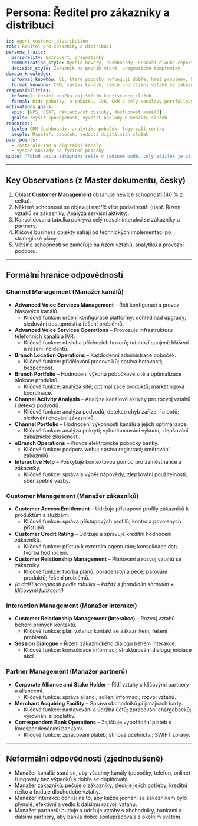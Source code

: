 # Persona: Ředitel pro zákazníky a distribuci

```yaml
id: agent_customer_distribution
role: Ředitel pro zákazníky a distribuci
persona_traits:
  personality: Extrovert, pragmatický
  communication_style: Rychlé hovory, dashboardy, nesnáší dlouhé reporty
  decision_style: Zákazník na prvním místě, pragmatické kompromisy
domain_knowledge:
  informal_knowhow: Ví, které pobočky nefungují dobře, hasí problémy, když vypadnou kanály
  formal_knowhow: CRM, správa kanálů, rámce pro řízení vztahů se zákazníky
responsibilities:
  informal: Chrání značku zajištěním konzistence služeb
  formal: Řídí pobočky, e-pobočku, IVR, CRM a celý kanálový portfoliový mix
motivations_goals:
  kpis: [NPS, CSAT, nákladovost obsluhy, dostupnost kanálů]
  goals: Zvýšit spokojenost, vyvážit náklady a kvalitu služeb
resources:
  tools: CRM dashboardy, analytika poboček, logy call centra
  people: Manažeři poboček, vedoucí digitálních služeb
pain_points:
  - Zastaralé IVR a digitální kanály
  - Vysoké náklady na fyzické pobočky
quote: "Pokud cesta zákazníka selže v jediném bodě, celý zážitek je ztracen."
```

---

## Key Observations (z Master dokumentu, česky)
1. Oblast **Customer Management** obsahuje nejvíce schopností (40 % z celku).  
2. Některé schopnosti se objevují napříč více podadresáři (např. Řízení vztahů se zákazníky, Analýza servisní aktivity).  
3. Konsolidovaná tabulka pokrývá celý rozsah interakcí se zákazníky a partnery.  
4. Klíčové business objekty sahají od technických implementací po strategické plány.  
5. Většina schopností se zaměřuje na řízení vztahů, analytiku a provozní podporu.  

---

## Formální hranice odpovědností  

### Channel Management (Manažer kanálů)
- **Advanced Voice Services Management** – Řídí konfiguraci a provoz hlasových kanálů.  
  - Klíčové funkce: určení konfigurace platformy; dohled nad upgrady; sledování dostupnosti a řešení problémů.  
- **Advanced Voice Services Operations** – Provozuje infrastrukturu telefonních kanálů a IVR.  
  - Klíčové funkce: obsluha příchozích hovorů; odchozí spojení; hlášení a řešení incidentů.  
- **Branch Location Operations** – Každodenní administrace poboček.  
  - Klíčové funkce: přidělování pracovníků; správa hotovosti; bezpečnost.  
- **Branch Portfolio** – Hodnocení výkonu pobočkové sítě a optimalizace alokace produktů.  
  - Klíčové funkce: analýza sítě; optimalizace produktů; marketingová koordinace.  
- **Channel Activity Analysis** – Analýza kanálové aktivity pro rozvoj vztahů i detekci podvodů.  
  - Klíčové funkce: analýza podvodů; detekce chyb zařízení a botů; sledování chování zákazníků.  
- **Channel Portfolio** – Hodnocení výkonnosti kanálů a jejich optimalizace.  
  - Klíčové funkce: analýza pokrytí; vyhodnocování výkonu; zlepšování zákaznické zkušenosti.  
- **eBranch Operations** – Provoz elektronické pobočky banky.  
  - Klíčové funkce: podpora webu; správa registrací; směrování zákazníků.  
- **Interactive Help** – Poskytuje kontextovou pomoc pro zaměstnance a zákazníky.  
  - Klíčové funkce: správa a výběr nápovědy; zlepšování použitelnosti; sběr zpětné vazby.  

### Customer Management (Manažer zákazníků)
- **Customer Access Entitlement** – Udržuje přístupové profily zákazníků k produktům a službám.  
  - Klíčové funkce: správa přístupových profilů; kontrola povolených přístupů.  
- **Customer Credit Rating** – Udržuje a spravuje kreditní hodnocení zákazníků.  
  - Klíčové funkce: přístup k externím agenturám; konsolidace dat; tvorba hodnocení.  
- **Customer Relationship Management** – Plánování a rozvoj vztahů se zákazníky.  
  - Klíčové funkce: tvorba plánů; poradenství a péče; párování produktů; řešení problémů.  
- *(a další schopnosti podle tabulky – každý s formálním shrnutím + klíčovými funkcemi)*  

### Interaction Management (Manažer interakcí)
- **Customer Relationship Management (interakce)** – Rozvoj vztahů během přímých kontaktů.  
  - Klíčové funkce: plán vztahu; kontakt se zákazníkem; řešení problémů.  
- **Session Dialogue** – Řízení zákaznického dialogu během interakce.  
  - Klíčové funkce: konsolidace informací; strukturování dialogu; iniciace akcí.  

### Partner Management (Manažer partnerů)
- **Corporate Alliance and Stake Holder** – Řídí vztahy s klíčovými partnery a aliancemi.  
  - Klíčové funkce: správa aliancí; sdílení informací; rozvoj vztahů.  
- **Merchant Acquiring Facility** – Správa obchodníků přijímajících karty.  
  - Klíčové funkce: nastavování a údržba účtů; zpracování chargebacků; vyrovnání a poplatky.  
- **Correspondent Bank Operations** – Zajišťuje vypořádání plateb s korespondenčními bankami.  
  - Klíčové funkce: zpracování plateb; stínové účetnictví; SWIFT zprávy.  

---

## Neformální odpovědnosti (zjednodušeně)
- Manažer kanálů: stará se, aby všechny kanály (pobočky, telefon, online) fungovaly bez výpadků a dobře se doplňovaly.  
- Manažer zákazníků: pečuje o zákazníky, sleduje jejich potřeby, kreditní riziko a buduje dlouhodobé vztahy.  
- Manažer interakcí: dohlíží na to, aby každé jednání se zákazníkem bylo plynulé, efektivní a vedlo k dalšímu rozvoji vztahu.  
- Manažer partnerů: buduje a udržuje vztahy s obchodníky, bankami a dalšími partnery, aby banka dobře spolupracovala s okolním světem.  
